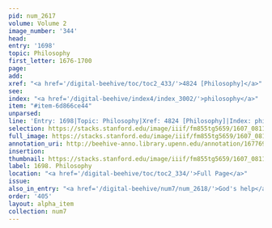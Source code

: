 ```yaml
---
pid: num_2617
volume: Volume 2
image_number: '344'
head:
entry: '1698'
topic: Philosophy
first_letter: 1676-1700
page:
add:
xref: "<a href='/digital-beehive/toc/toc2_433/'>4824 [Philosophy]</a>"
see:
index: "<a href='/digital-beehive/index4/index_3002/'>philosophy</a>"
item: "#item-6d866ce44"
unparsed:
line: 'Entry: 1698|Topic: Philosophy|Xref: 4824 [Philosophy]|Index: philosophy|#item-6d866ce44'
selection: https://stacks.stanford.edu/image/iiif/fm855tg5659/1607_0811/825,2103,2941,648/full/0/default.jpg
full_image: https://stacks.stanford.edu/image/iiif/fm855tg5659/1607_0811/full/full/0/default.jpg
annotation_uri: http://beehive-anno.library.upenn.edu/annotation/1677695314281
insertion:
thumbnail: https://stacks.stanford.edu/image/iiif/fm855tg5659/1607_0811/825,2103,600,180/250,/0/default.jpg
label: 1698. Philosophy
location: "<a href='/digital-beehive/toc/toc2_334/'>Full Page</a>"
issue:
also_in_entry: "<a href='/digital-beehive/num7/num_2618/'>God's help</a>"
order: '405'
layout: alpha_item
collection: num7
---
```

